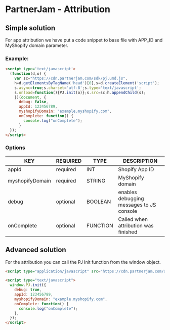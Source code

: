 # PartnerJam - Attribution


## Simple solution

For app attribution we have put a code snippet to base file with APP_ID and MyShopify domain parameter.

### Example:
```html
<script type='text/javascript'>
  (function(d,o) {
    var sc="https://cdn.partnerjam.com/sdk/pj.umd.js",
    h=d.getElementsByTagName('head')[0],s=d.createElement('script');
    s.async=true;s.charset='utf-8';s.type='text/javascript';
    s.onload=function(){PJ.init(o)};s.src=sc;h.appendChild(s);
    })(document, {
      debug: false,
      appId: 123456789,
      myshopifyDomain: "example.myshopify.com",
      onComplete: function() {
        console.log("onComplete");
      }
  });
</script>
```

### Options
| KEY             | REQUIRED | TYPE     | DESCRIPTION                              |
| --------------- | -------- | -------- | ---------------------------------------- |
| appId           | required | INT      | Shopify App ID                           |
| myshopifyDomain | required | STRING   | MyShopify domain                         |
| debug           | optional | BOOLEAN  | enables debugging messages to JS console |
| onComplete      | optional | FUNCTION | Called when attribution was finished     |


## Advanced solution

For the attribution you can call the PJ Init function from the window object.

```html
<script type="application/javascript" src="https://cdn.partnerjam.com/sdk/pj.umd.js"></script>

<script type="text/javascript">
  window.PJ.init({
    debug: true,
    appId: 123456789,
    myshopifyDomain: "example.myshopify.com",
    onComplete: function() {
      console.log("onComplete");
    },
  });
</script>
```